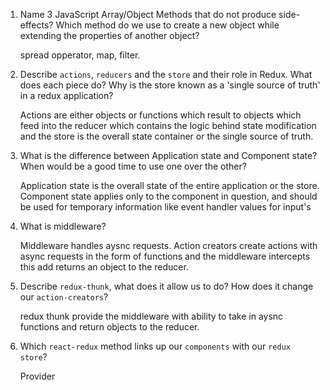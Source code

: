 1.  Name 3 JavaScript Array/Object Methods that do not produce side-effects? Which method do we use to create a new object while extending the properties of another object?
    
    spread opperator, map, filter.

1.  Describe `actions`, `reducers` and the `store` and their role in Redux. What does each piece do? Why is the store known as a 'single source of truth' in a redux application?

    Actions are either objects or functions which result to objects which feed into the reducer which contains the logic behind state modification and the store is the overall state container or the single source of truth.

1.  What is the difference between Application state and Component state? When would be a good time to use one over the other?

    Application state is the overall state of the entire application or the store. Component state applies only to the component in question, and should be used for temporary information like event handler values for input's

1.  What is middleware?

    Middleware handles aysnc requests. Action creators create actions with async requests in the form of functions and the middleware intercepts this add returns an object to the reducer.


1.  Describe `redux-thunk`, what does it allow us to do? How does it change our `action-creators`?

    redux thunk provide the middleware with ability to take in aysnc functions and return objects to the reducer.

1.  Which `react-redux` method links up our `components` with our `redux store`?

    Provider
